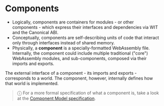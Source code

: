 # Components

* Logically, components are containers for modules - or other components - which express their interfaces and dependencies via WIT and the Canonical ABI.
* Conceptually, components are self-describing units of code that interact only through interfaces instead of shared memory.
* Physically, a **component** is a specially-formatted WebAssembly file. Internally, the component could include multiple traditional ("core") WebAssembly modules, and sub-components, composed via their imports and exports.

The external interface of a component - its imports and exports - corresponds to a world. The component, however, internally defines how that world is implemented.

> ⓘ For a more formal specification of what a component is, take a look at the [Component Model specification](https://github.com/WebAssembly/component-model).
